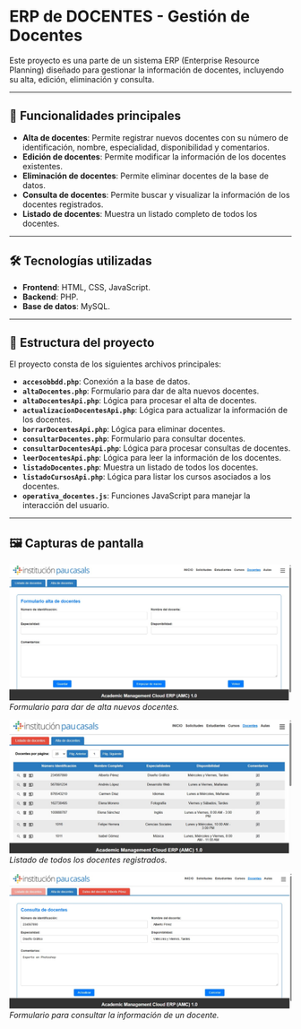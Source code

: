 # ERP de DOCENTES - Gestión de Docentes

Este proyecto es una parte de un sistema ERP (Enterprise Resource Planning) diseñado para gestionar la información de docentes, incluyendo su alta, edición, eliminación y consulta.

---

## 🚀 Funcionalidades principales

- **Alta de docentes**: Permite registrar nuevos docentes con su número de identificación, nombre, especialidad, disponibilidad y comentarios.
- **Edición de docentes**: Permite modificar la información de los docentes existentes.
- **Eliminación de docentes**: Permite eliminar docentes de la base de datos.
- **Consulta de docentes**: Permite buscar y visualizar la información de los docentes registrados.
- **Listado de docentes**: Muestra un listado completo de todos los docentes.

---

## 🛠️ Tecnologías utilizadas

- **Frontend**: HTML, CSS, JavaScript.
- **Backend**: PHP.
- **Base de datos**: MySQL.

---

## 📂 Estructura del proyecto

El proyecto consta de los siguientes archivos principales:

- **`accesobbdd.php`**: Conexión a la base de datos.
- **`altaDocentes.php`**: Formulario para dar de alta nuevos docentes.
- **`altaDocentesApi.php`**: Lógica para procesar el alta de docentes.
- **`actualizacionDocentesApi.php`**: Lógica para actualizar la información de los docentes.
- **`borrarDocentesApi.php`**: Lógica para eliminar docentes.
- **`consultarDocentes.php`**: Formulario para consultar docentes.
- **`consultarDocentesApi.php`**: Lógica para procesar consultas de docentes.
- **`leerDocentesApi.php`**: Lógica para leer la información de los docentes.
- **`listadoDocentes.php`**: Muestra un listado de todos los docentes.
- **`listadoCursosApi.php`**: Lógica para listar los cursos asociados a los docentes.
- **`operativa_docentes.js`**: Funciones JavaScript para manejar la interacción del usuario.

---

## 🖼️ Capturas de pantalla

![Formulario de alta de docentes](capturas/altaDocentes.jpg)  
*Formulario para dar de alta nuevos docentes.*

![Listado de docentes](capturas/DocentesIndex.jpg)  
*Listado de todos los docentes registrados.*

![Consulta de docentes](capturas/consultarDocentes.jpg)  
*Formulario para consultar la información de un docente.*
